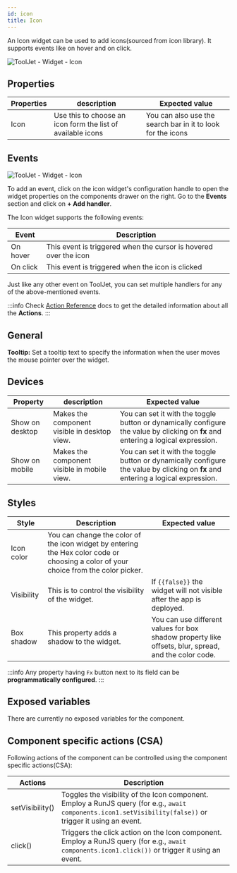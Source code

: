 ```yaml
---
id: icon
title: Icon 
---
```


An Icon widget can be used to add icons(sourced from icon library). It supports events like on hover and on click.

<div style={{textAlign: 'center'}}>

<img className="screenshot-full" src="/img/widgets/icon/icon.png" alt="ToolJet - Widget - Icon" />

</div>

## Properties

| Properties  | description | Expected value |
| ----------- | ----------- | -------------- |
| Icon | Use this to choose an icon form the list of available icons | You can also use the search bar in it to look for the icons | 

## Events

<div style={{textAlign: 'center'}}>

<img className="screenshot-full" src="/img/widgets/icon/events.png" alt="ToolJet - Widget - Icon" />

</div>

To add an event, click on the icon widget's configuration handle to open the widget properties on the components drawer on the right. Go to the **Events** section and click on **+ Add handler**.

The Icon widget supports the following events:

| Event  | Description |
| ----------- | ----------- |
| On hover      | This event is triggered when the cursor is hovered over the icon|
| On click      | This event is triggered when the icon is clicked |

Just like any other event on ToolJet, you can set multiple handlers for any of the above-mentioned events.

:::info
Check [Action Reference](/docs/category/actions-reference) docs to get the detailed information about all the **Actions**.
:::

## General

<b>Tooltip:</b> Set a tooltip text to specify the information when the user moves the mouse pointer over the widget.

## Devices

| Property  | description | Expected value |
| ----------- | ----------- | ------------ |
| Show on desktop | Makes the component visible in desktop view. | You can set it with the toggle button or dynamically configure the value by clicking on **fx** and entering a logical expression. |
| Show on mobile | Makes the component visible in mobile view.  | You can set it with the toggle button or dynamically configure the value by clicking on **fx** and entering a logical expression.   |

## Styles

| Style      | Description | Expected value |
| ----------- | ----------- | ------------- |
| Icon color |  You can change the color of the icon widget by entering the Hex color code or choosing a color of your choice from the color picker. |
| Visibility | This is to control the visibility of the widget. | If `{{false}}` the widget will not visible after the app is deployed. | It can only have boolean values i.e. either `{{true}}` or `{{false}}`. By default, it's set to `{{true}}`. |
| Box shadow | This property adds a shadow to the widget. | You can use different values for box shadow property like offsets, blur, spread, and the color code. |

:::info
Any property having `Fx` button next to its field can be **programmatically configured**.
:::

## Exposed variables

There are currently no exposed variables for the component.

## Component specific actions (CSA)

Following actions of the component can be controlled using the component specific actions(CSA):

| Actions     | Description |
| ----------- | ----------- |
| setVisibility() | Toggles the visibility of the Icon component. Employ a RunJS query (for e.g., `await components.icon1.setVisibility(false))` or trigger it using an event. |
| click() | Triggers the click action on the Icon component. Employ a RunJS query (for e.g., `await components.icon1.click())` or trigger it using an event. |
